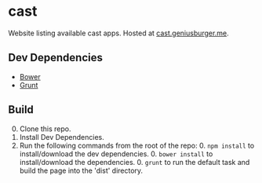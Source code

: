 # cast
Website listing available cast apps.
Hosted at [cast.geniusburger.me](cast.geniusburger.me).

## Dev Dependencies
* [Bower](bower.io)
* [Grunt](gruntjs.com)

## Build
0. Clone this repo.
0. Install Dev Dependencies.
0. Run the following commands from the root of the repo:
   0. `npm install` to install/download the dev dependencies.
   0. `bower install` to install/download the dependencies.
   0. `grunt` to run the default task and build the page into the 'dist' directory.
